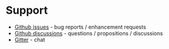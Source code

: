 # Support

* [Github issues](https://github.com/xvik/dropwizard-guicey/issues) - bug reports / enhancement requests
* [Github discussions](https://github.com/xvik/dropwizard-guicey/discussions) - questions / propositions / discussions
* [Gitter](https://app.gitter.im/#/room/#xvik_dropwizard-guicey:gitter.im) - chat

